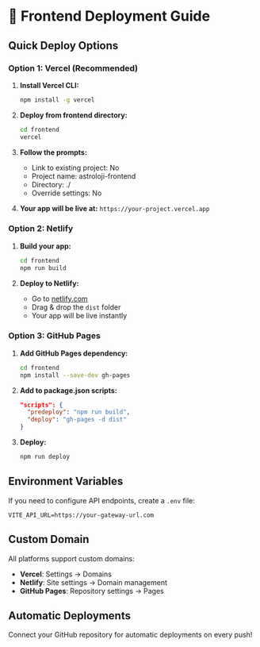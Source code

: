 # 🚀 Frontend Deployment Guide

## Quick Deploy Options

### Option 1: Vercel (Recommended)

1. **Install Vercel CLI:**

   ```bash
   npm install -g vercel
   ```

2. **Deploy from frontend directory:**

   ```bash
   cd frontend
   vercel
   ```

3. **Follow the prompts:**

   - Link to existing project: No
   - Project name: astroloji-frontend
   - Directory: ./
   - Override settings: No

4. **Your app will be live at:** `https://your-project.vercel.app`

### Option 2: Netlify

1. **Build your app:**

   ```bash
   cd frontend
   npm run build
   ```

2. **Deploy to Netlify:**
   - Go to [netlify.com](https://netlify.com)
   - Drag & drop the `dist` folder
   - Your app will be live instantly

### Option 3: GitHub Pages

1. **Add GitHub Pages dependency:**

   ```bash
   cd frontend
   npm install --save-dev gh-pages
   ```

2. **Add to package.json scripts:**

   ```json
   "scripts": {
     "predeploy": "npm run build",
     "deploy": "gh-pages -d dist"
   }
   ```

3. **Deploy:**
   ```bash
   npm run deploy
   ```

## Environment Variables

If you need to configure API endpoints, create a `.env` file:

```env
VITE_API_URL=https://your-gateway-url.com
```

## Custom Domain

All platforms support custom domains:

- **Vercel**: Settings → Domains
- **Netlify**: Site settings → Domain management
- **GitHub Pages**: Repository settings → Pages

## Automatic Deployments

Connect your GitHub repository for automatic deployments on every push!
